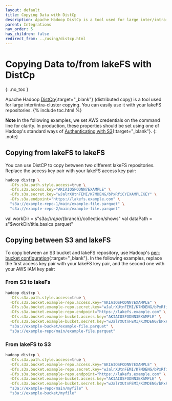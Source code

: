```yaml
---
layout: default
title: Copying Data with DistCp
description: Apache Hadoop DistCp is a tool used for large inter/intra-cluster copying. You can easily use it with your lakeFS repositories.
parent: Integrations
nav_order: 5
has_children: false
redirect_from: ../using/distcp.html
---
```


# Copying Data to/from lakeFS with DistCp
{: .no_toc }

Apache Hadoop [DistCp](https://hadoop.apache.org/docs/current/hadoop-distcp/DistCp.html){:target="_blank"} (distributed copy) is a tool used for large inter/intra-cluster copying. You can easily use it with your lakeFS repositories.
{% include toc.html %}

**Note** 
In the following examples, we set AWS credentials on the command line for clarity. In production, these properties should be set using one of Hadoop's standard ways of [Authenticating with S3](https://hadoop.apache.org/docs/current/hadoop-aws/tools/hadoop-aws/index.html#Authenticating_with_S3){:target="_blank"}. 
{: .note}

## Copying from lakeFS to lakeFS

You can use DistCP to copy between two different lakeFS repositories. Replace the access key pair with your lakeFS access key pair:

```bash
hadoop distcp \
  -Dfs.s3a.path.style.access=true \
  -Dfs.s3a.access.key="AKIAIOSFODNN7EXAMPLE" \
  -Dfs.s3a.secret.key="wJalrXUtnFEMI/K7MDENG/bPxRfiCYEXAMPLEKEY" \
  -Dfs.s3a.endpoint="https://lakefs.example.com" \
  "s3a://example-repo-1/main/example-file.parquet" \
  "s3a://example-repo-2/main/example-file.parquet"
```

val workDir = s"s3a://${repo}/${branch}/collection/shows"
val dataPath = s"$workDir/title.basics.parquet"

## Copying between S3 and lakeFS

To copy between an S3 bucket and lakeFS repository, use Hadoop's [per-bucket configuration](https://hadoop.apache.org/docs/current/hadoop-aws/tools/hadoop-aws/index.html#Configuring_different_S3_buckets_with_Per-Bucket_Configuration){:target="_blank"}.
In the following examples, replace the first access key pair with your lakeFS key pair, and the second one with your AWS IAM key pair:

### From S3 to lakeFs

```bash
hadoop distcp \
  -Dfs.s3a.path.style.access=true \
  -Dfs.s3a.bucket.example-repo.access.key="AKIAIOSFODNN7EXAMPLE" \
  -Dfs.s3a.bucket.example-repo.secret.key="wJalrXUtnFEMI/K7MDENG/bPxRfiCYEXAMPLEKEY" \
  -Dfs.s3a.bucket.example-repo.endpoint="https://lakefs.example.com" \
  -Dfs.s3a.bucket.example-bucket.access.key="AKIAIOSFODNN3EXAMPLE" \
  -Dfs.s3a.bucket.example-bucket.secret.key="wJalrXUtnFEMI/K3MDENG/bPxRfiCYEXAMPLEKEY" \
  "s3a://example-bucket/example-file.parquet" \
  "s3a://example-repo/main/example-file.parquet"
```

### From lakeFS to S3

```bash
hadoop distcp \
  -Dfs.s3a.path.style.access=true \
  -Dfs.s3a.bucket.example-repo.access.key="AKIAIOSFODNN7EXAMPLE" \
  -Dfs.s3a.bucket.example-repo.secret.key="wJalrXUtnFEMI/K7MDENG/bPxRfiCYEXAMPLEKEY" \
  -Dfs.s3a.bucket.example-repo.endpoint="https://lakefs.example.com" \
  -Dfs.s3a.bucket.example-bucket.access.key="AKIAIOSFODNN3EXAMPLE" \
  -Dfs.s3a.bucket.example-bucket.secret.key="wJalrXUtnFEMI/K3MDENG/bPxRfiCYEXAMPLEKEY" \
  "s3a://example-repo/main/myfile" \
  "s3a://example-bucket/myfile"
```
